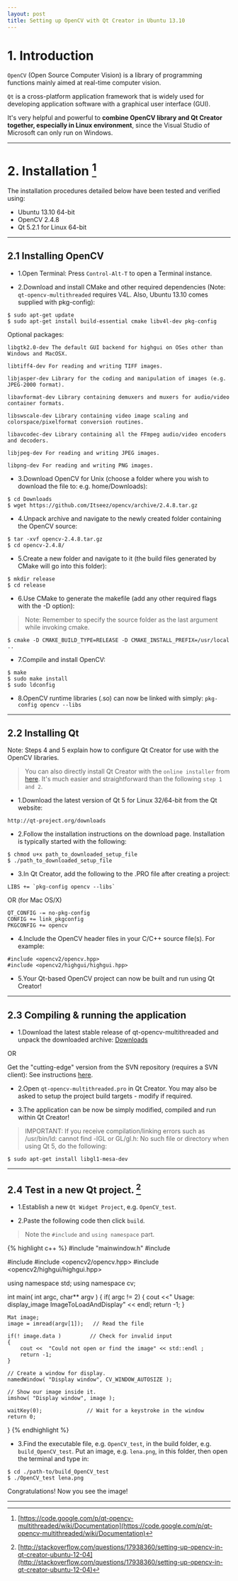 ```yaml
---
layout: post
title: Setting up OpenCV with Qt Creator in Ubuntu 13.10
---
```



# 1. Introduction

`OpenCV` (Open Source Computer Vision) is a library of programming functions mainly aimed at real-time computer vision.

`Qt` is a cross-platform application framework that is widely used for developing application software with a graphical user interface (GUI).

It's very helpful and powerful to **combine OpenCV library and Qt Creator together, especially in Linux environment**, since the Visual Studio of Microsoft can only run on Windows.

-----------------

# 2. Installation [^1]

The installation procedures detailed below have been tested and verified using:

- Ubuntu 13.10 64-bit
- OpenCV 2.4.8
- Qt 5.2.1 for Linux 64-bit

----------------

## 2.1 Installing OpenCV
- 1.Open Terminal: Press `Control-Alt-T` to open a Terminal instance.

- 2.Download and install CMake and other required dependencies (Note: `qt-opencv-multithreaded` requires V4L. Also, Ubuntu 13.10 comes supplied with pkg-config):

```
$ sudo apt-get update
$ sudo apt-get install build-essential cmake libv4l-dev pkg-config
```
Optional packages:

```
libgtk2.0-dev The default GUI backend for highgui on OSes other than Windows and MacOSX.

libtiff4-dev For reading and writing TIFF images.

libjasper-dev Library for the coding and manipulation of images (e.g. JPEG-2000 format).

libavformat-dev Library containing demuxers and muxers for audio/video container formats.

libswscale-dev Library containing video image scaling and colorspace/pixelformat conversion routines.

libavcodec-dev Library containing all the FFmpeg audio/video encoders and decoders.

libjpeg-dev For reading and writing JPEG images.

libpng-dev For reading and writing PNG images.
```

- 3.Download OpenCV for Unix (choose a folder where you wish to download the file to: e.g. home/Downloads):

```
$ cd Downloads
$ wget https://github.com/Itseez/opencv/archive/2.4.8.tar.gz
```

- 4.Unpack archive and navigate to the newly created folder containing the OpenCV source:

```
$ tar -xvf opencv-2.4.8.tar.gz
$ cd opencv-2.4.8/
```

- 5.Create a new folder and navigate to it (the build files generated by CMake will go into this folder):

```
$ mkdir release
$ cd release
```

- 6.Use CMake to generate the makefile (add any other required flags with the -D option):

> Note: Remember to specify the source folder as the last argument while invoking cmake.

```
$ cmake -D CMAKE_BUILD_TYPE=RELEASE -D CMAKE_INSTALL_PREFIX=/usr/local ..
```

- 7.Compile and install OpenCV:

```
$ make
$ sudo make install
$ sudo ldconfig
```

- 8.OpenCV runtime libraries (.so) can now be linked with simply: `pkg-config opencv --libs`

-------------------

## 2.2 Installing Qt
Note: Steps 4 and 5 explain how to configure Qt Creator for use with the OpenCV libraries.

> You can also directly install Qt Creator with the `online installer` from [here](http://qt-project.org/downloads). It's much easier and straightforward than the following `step 1 and 2`.

- 1.Download the latest version of Qt 5 for Linux 32/64-bit from the Qt website:

`http://qt-project.org/downloads`

- 2.Follow the installation instructions on the download page. Installation is typically started with the following:

```
$ chmod u+x path_to_downloaded_setup_file
$ ./path_to_downloaded_setup_file
```
- 3.In Qt Creator, add the following to the .PRO file after creating a project:

```
LIBS += `pkg-config opencv --libs`
```

OR (for Mac OS/X)

```
QT_CONFIG -= no-pkg-config
CONFIG += link_pkgconfig
PKGCONFIG += opencv
```
- 4.Include the OpenCV header files in your C/C++ source file(s). For example:

```
#include <opencv2/opencv.hpp>
#include <opencv2/highgui/highgui.hpp>
```

- 5.Your Qt-based OpenCV project can now be built and run using Qt Creator!

------------------

## 2.3 Compiling & running the application
- 1.Download the latest stable release of qt-opencv-multithreaded and unpack the downloaded archive: [Downloads](http://code.google.com/p/qt-opencv-multithreaded/downloads/list)

OR

Get the "cutting-edge" version from the SVN repository (requires a SVN client): See instructions [here](http://code.google.com/p/qt-opencv-multithreaded/source/checkout).

- 2.Open `qt-opencv-multithreaded.pro` in Qt Creator. You may also be asked to setup the project build targets - modify if required.

- 3.The application can be now be simply modified, compiled and run within Qt Creator!

> IMPORTANT: If you receive compilation/linking errors such as /usr/bin/ld: cannot find -lGL or GL/gl.h: No such file or directory when using Qt 5, do the following:

```
$ sudo apt-get install libgl1-mesa-dev
```

-----------------

## 2.4 **Test in a new Qt project.** [^2]

- 1.Establish a new `Qt Widget Project`, e.g. `OpenCV_test`.

- 2.Paste the following code then click `build`.

> Note the `#include` and `using namespace` part.

{% highlight c++ %}
#include "mainwindow.h"
#include <QApplication>

#include <iostream>
#include <opencv2/opencv.hpp>
#include <opencv2/highgui/highgui.hpp>

using namespace std;
using namespace cv;

int main( int argc, char** argv )
{
    if( argc != 2)
    {
     cout <<" Usage: display_image ImageToLoadAndDisplay" << endl;
     return -1;
    }

    Mat image;
    image = imread(argv[1]);   // Read the file

    if(! image.data )         // Check for invalid input
    {
        cout <<  "Could not open or find the image" << std::endl ;
        return -1;
    }

    // Create a window for display.
    namedWindow( "Display window", CV_WINDOW_AUTOSIZE );

    // Show our image inside it.
    imshow( "Display window", image );

    waitKey(0);              // Wait for a keystroke in the window
    return 0;
}
{% endhighlight %}

- 3.Find the executable file, e.g. `OpenCV_test`, in the build folder, e.g. `build_OpenCV_test`. Put an image, e.g. `lena.png`, in this folder, then open the terminal and type in:

```
$ cd ./path-to/build_OpenCV_test
$ ./OpenCV_test lena.png
```
Congratulations! Now you see the image!


----------
[^1]: [https://code.google.com/p/qt-opencv-multithreaded/wiki/Documentation](https://code.google.com/p/qt-opencv-multithreaded/wiki/Documentation)
[^2]: [http://stackoverflow.com/questions/17938360/setting-up-opencv-in-qt-creator-ubuntu-12-04](http://stackoverflow.com/questions/17938360/setting-up-opencv-in-qt-creator-ubuntu-12-04)
